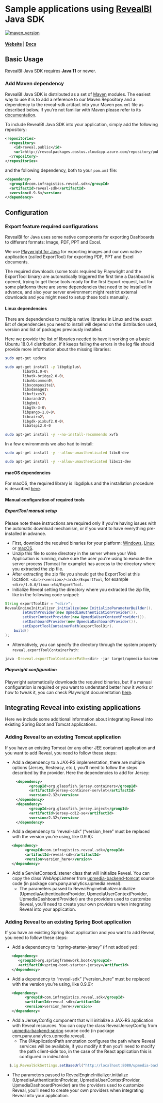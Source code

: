 # Sample applications using [RevealBI](https://revealbi.io) Java SDK
[![maven_version](https://img.shields.io/maven-metadata/v?metadataUrl=http%3A%2F%2Frevealpackages.eastus.cloudapp.azure.com%2Frepository%2Fpublic%2Fcom%2Finfragistics%2Freveal%2Fsdk%2Freveal-sdk%2Fmaven-metadata.xml)](http://revealpackages.eastus.cloudapp.azure.com/#basicsearch/com.infragistics.reveal.reveal-sdk)
#### [Website](https://revealbi.io/) | [Docs](https://help.revealbi.io/en/developer/java-sdk/overview.html)

## Basic Usage

RevealBI Java SDK requires **Java 11** or newer.

### Add Maven dependency
RevealBI Java SDK is distributed as a set of [Maven](https://maven.apache.org/what-is-maven.html) modules. The easiest way to use it is to add a reference to our Maven Repository and a dependency to the reveal-sdk artifact into your Maven `pom.xml` file as described below. 
If you're not familiar with Maven please refer to its [documentation](https://maven.apache.org/guides/getting-started/maven-in-five-minutes.html).

To include RevealBI Java SDK into your application, simply add the following repository:
```xml
<repositories>
  <repository>
    <id>reveal.public</id>
    <url>http://revealpackages.eastus.cloudapp.azure.com/repository/public</url>
  </repository>	
</repositories>
```

and the following dependency, both to your `pom.xml` file:
```xml
<dependency>
  <groupId>com.infragistics.reveal.sdk</groupId>
  <artifactId>reveal-sdk</artifactId>
  <version>0.9.6</version>
</dependency>
```
## Configuration
### Export feature required configurations
RevealBI for Java uses some native components for exporting Dashboards to different formats: Image, PDF, PPT and Excel.

We use [Playwright for Java](https://github.com/microsoft/playwright-java) for exporting images and our own native application (called ExportTool) for exporting PDF, PPT and Excel documents.

The required downloads (some tools required by Playwright and the ExportTool binary) are automatically triggered the first time a Dashboard is opened, trying to get these tools ready for the first Export request, but for some platforms there are some dependencies that need to be installed in advance, and also your server environment might restrict external downloads and you might need to setup these tools manually.

#### Linux dependencies
There are dependencies to multiple native libraries in Linux and the exact list of dependencies you need to install will depend on the distribution used, version and list of packages previously installed. 

Here we provide the list of libraries needed to have it working on a basic Ubuntu 18.0.4 distribution, if it keeps failing the errors in the log file should provide more information about the missing libraries:
  
```sh
sudo apt-get update

sudo apt-get install -y libgdiplus\
        libatk1.0-0\
        libatk-bridge2.0-0\
        libxkbcommon0\
        libxcomposite1\
        libxdamage1\
        libxfixes3\
        libxrandr2\
        libgbm1\
        libgtk-3-0\
        libpango-1.0-0\
        libcairo2\
        libgdk-pixbuf2.0-0\
        libatspi2.0-0    

sudo apt-get install -y --no-install-recommends xvfb          
```
In a few environments we also had to install:
```sh
sudo apt-get install -y --allow-unauthenticated libc6-dev

sudo apt-get install -y --allow-unauthenticated libx11-dev
```

#### macOS dependencies
For macOS, the required library is libgdiplus and the installation procedure is described [here](https://docs.microsoft.com/th-th/dotnet/core/install/macos#libgdiplus).

#### Manual configuration of required tools
##### ExportTool manual setup
Please note these instructions are required only if you're having issues with the automatic download mechanism, or if you want to have everything pre-installed in advance.
- First, download the required binaries for your platform: [Windows](https://download.infragistics.com/reveal/builds/sdk/java/ExportTool/1.0.0/win-x64.zip), [Linux](https://download.infragistics.com/reveal/builds/sdk/java/ExportTool/1.0.0/linux-x64.zip) or [macOS](https://download.infragistics.com/reveal/builds/sdk/java/ExportTool/1.0.0/osx-x64.zip).
- Unzip this file to some directory in the server where your Web Application is running, make sure the user you're using to execute the server process (Tomcat for example) has access to the directory where you extracted the zip file.
- After extracting the zip file you should get the ExportTool at this location: `<dir>/<version>/<arch>/ExportTool`, for example `<dir>/1.0.0/linux-x64/ExportTool`.
- Initialize Reveal setting the directory where you extracted the zip file, like in the following code snippet:
```java
String exportToolDir = "<dir>";
RevealEngineInitializer.initialize(new InitializeParameterBuilder().
		setAuthProvider(new UpmediaAuthenticationProvider()).
		setUserContextProvider(new UpmediaUserContextProvider()).
		setDashboardProvider(new UpmediaDashboardProvider()).
		setExportToolContainerPath(exportToolDir).
    build()
);
```
- Alternatively, you can specify the directory through the system property `reveal.exportToolContainerPath`:
```sh
java -Dreveal.exportToolContainerPath=<dir> -jar target/upmedia-backend-spring.war
```

##### Playwright configuration
Playwright automatically downloads the required binaries, but if a manual configuration is required or you want to understand better how it works or how to tweak it, you can check Playwright documentation [here](https://playwright.dev/java/docs/installation).

## Integrating Reveal into existing applications
Here we include some additional information about integrating Reveal into existing Spring Boot and Tomcat applications.

### Adding Reveal to an existing Tomcat application
If you have an existing Tomcat (or any other JEE container) application and you want to add Reveal, you need to follow these steps:
- Add a dependency to a JAX-RS implementation, there are multiple options (Jersey, Resteasy, etc.), you’ll need to follow the steps described by the provider. Here the dependencies to add for Jersey:
```xml
     <dependency>
           <groupId>org.glassfish.jersey.containers</groupId>
           <artifactId>jersey-container-servlet</artifactId>
           <version>2.32</version>
     </dependency>
     <dependency>
           <groupId>org.glassfish.jersey.inject</groupId>
           <artifactId>jersey-cdi2-se</artifactId>
           <version>2.32</version>
     </dependency>
```
- Add a dependency to “reveal-sdk” (“version_here” must be replaced with the version you’re using, like 0.9.6):
```xml
   <dependency>
         <groupId>com.infragistics.reveal.sdk</groupId>
         <artifactId>reveal-sdk</artifactId>
         <version>version_here</version>
   </dependency>
```
- Add a ServletContextListener class that will initialize Reveal. You can copy the class WebAppListener from [upmedia-backend-tomcat](upmedia-backend-tomcat) source code (in package com.pany.analytics.upmedia.reveal).
  - The parameters passed to RevealEngineInitializer.initialize (UpmediaAuthenticationProvider, UpmediaUserContextProvider, UpmediaDashboardProvider) are the providers used to customize Reveal, you’ll need to create your own providers when integrating Reveal into your application. 


### Adding Reveal to an existing Spring Boot application
If you have an existing Spring Boot application and you want to add Reveal, you need to follow these steps:
- Add a dependency to “spring-starter-jersey” (if not added yet):
```xml
   <dependency>
      <groupId>org.springframework.boot</groupId>
      <artifactId>spring-boot-starter-jersey</artifactId>
   </dependency>
```
- Add a dependency to “reveal-sdk” (“version_here” must be replaced with the version
you’re using, like 0.9.6):
```xml
   <dependency>
         <groupId>com.infragistics.reveal.sdk</groupId>
         <artifactId>reveal-sdk</artifactId>
         <version>version_here</version>
   </dependency>
```
- Add a JerseyConfig component that will initialize a JAX-RS application with Reveal resources. You can copy the class RevealJerseyConfig from [upmedia-backend-spring](upmedia-backend-spring) source code (in package com.pany.analytics.upmedia.reveal).
  - The @ApplicationPath annotation configures the path where Reveal services will be available, if you modify it then you’ll need to modify the path client-side too, in the case of the React application this is configured in index.html:
```js
  $.ig.RevealSdkSettings.setBaseUrl("http://localhost:8080/upmedia-backend/reveal-api/");
```
  - The parameters passed to RevealEngineInitializer.initialize (UpmediaAuthenticationProvider, UpmediaUserContextProvider, UpmediaDashboardProvider) are the providers used to customize Reveal, you’ll need to create your own providers when integrating Reveal into your application. 
